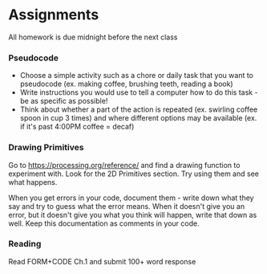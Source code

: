 # Assignments
All homework is due midnight before the next class

### Pseudocode
- Choose a simple activity such as a chore or daily task that you want to pseudocode (ex. making coffee, brushing teeth, reading a book)
- Write instructions you would use to tell a computer how to do this task - be as specific as possible!
- Think about whether a part of the action is repeated (ex. swirling coffee spoon in cup 3 times) and where different options may be available (ex. if it's past 4:00PM coffee = decaf)

### Drawing Primitives
Go to https://processing.org/reference/ and find a drawing function to experiment with. Look for the 2D Primitives section. Try using them and see what happens.

When you get errors in your code, document them - write down what they say and try to guess what the error means. When it doesn't give you an error, but it doesn't give you what you think will happen, write that down as well. Keep this documentation as comments in your code.

### Reading
Read FORM+CODE Ch.1 and submit 100+ word response
